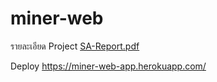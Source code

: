 # miner-web

รายละเอียด Project
[SA-Report.pdf](https://github.com/bhumirath/miner-web/files/10259329/SA-Report.pdf)

Deploy
https://miner-web-app.herokuapp.com/

